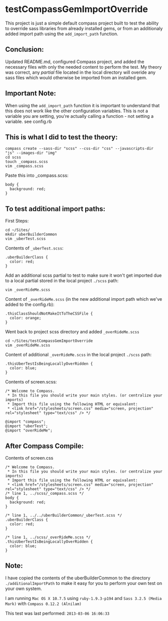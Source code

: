 # testCompassGemImportOverride

This project is just a simple default compass project built to test the ability to override sass libraries from already installed gems, or from an additionaly added import path using the `add_import_path` function.

## Conclusion:

Updated README.md, configured Compass project, and added the necessary files with only the needed content to perform the test.
My theory was correct, any *partial* file located in the local directory will overide any sass files which would otherwise be imported from an installed gem.

## Important Note:

When using the `add_import_path` function it is important to understand that this does not work like the other configuration variables.  This is not a variable you are setting, you're actually calling a function - not setting a variable. see config.rb


## This is what I did to test the theory:

    compass create --sass-dir "scss" --css-dir "css" --javascripts-dir "js" --images-dir "img"
    cd scss
    touch _compass.scss
    vim _compass.scss

Paste this into _compass.scss:

    body {
      background: red;
    }

## To test additional import paths:

First Steps:

    cd ~/Sites/
    mkdir uberBuilderCommon
    vim _uberTest.scss

Contents of `_uberTest.scss`:

    .uberBuilderClass {
      color: red;
    }

Add an additional scss partial to test to make sure it won't get imported due to a local partial stored in the local project `./scss` path:

    vim _overRideMe.scss

Content of `_overRideMe.scss` (in the new additional import path which we've added to the config.rb):

    .thisClassShouldNotMakeItToTheCSSFile {
      color: orange;
    }

Went back to project scss directory and added `_overRideMe.scss`

    cd ~/Sites/testCompassGemImportOverride
    vim _overRideMe.scss

Content of additional `_overRideMe.scss` in the local project `./scss` path:

    .thisUberTestIsBeingLocallyOverRidden {
      color: blue;
    }

Contents of screen.scss:

    /* Welcome to Compass.
     * In this file you should write your main styles. (or centralize your imports)
     * Import this file using the following HTML or equivalent:
     * <link href="/stylesheets/screen.css" media="screen, projection" rel="stylesheet" type="text/css" /> */

    @import "compass";
    @import "uberTest";
    @import "overRideMe";

## After Compass Compile:

Contents of screen.css

    /* Welcome to Compass.
     * In this file you should write your main styles. (or centralize your imports)
     * Import this file using the following HTML or equivalent:
     * <link href="/stylesheets/screen.css" media="screen, projection" rel="stylesheet" type="text/css" /> */
    /* line 1, ../scss/_compass.scss */
    body {
      background: red;
    }

    /* line 1, ../../uberBuilderCommon/_uberTest.scss */
    .uberBuilderClass {
      color: red;
    }

    /* line 1, ../scss/_overRideMe.scss */
    .thisUberTestIsBeingLocallyOverRidden {
      color: blue;
    }

## Note:

I have copied the contents of the uberBuilderCommon to the directory `./additionalImportPath` to make it easy for you to perform your own test on your own system.

I am running `Mac OS X 10.7.5` using `ruby-1.9.3-p194` and `Sass 3.2.5 (Media Mark)` with `Compass 0.12.2 (Alnilam)`

This test was last performed: `2013-03-06 16:06:33`